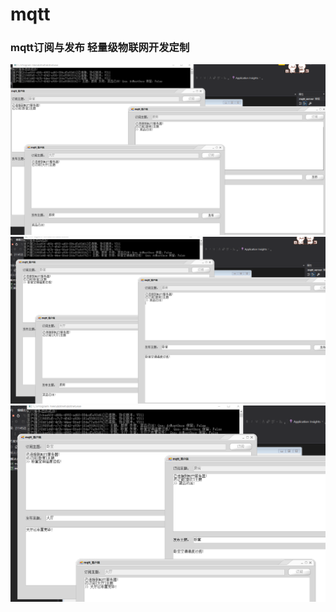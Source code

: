 # mqtt  
   ###  mqtt订阅与发布 轻量级物联网开发定制
![image](https://github.com/210843013/mqtt/blob/mqtt/订阅.png)
![image](https://github.com/210843013/mqtt/blob/mqtt/订阅2.png)
![image](https://github.com/210843013/mqtt/blob/mqtt/订阅3.png)
